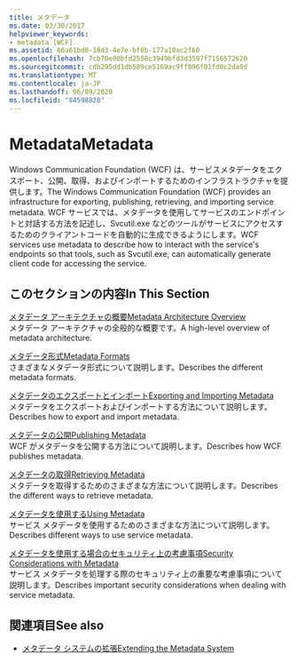 ```yaml
---
title: メタデータ
ms.date: 03/30/2017
helpviewer_keywords:
- metadata [WCF]
ms.assetid: 66a61bd0-18d3-4e7e-bf8b-177a10ac2f60
ms.openlocfilehash: 7cb70e00bfd2558c3949bfd3d3597f7156572620
ms.sourcegitcommit: cdb295dd1db589ce5169ac9ff096f01fd0c2da9d
ms.translationtype: MT
ms.contentlocale: ja-JP
ms.lasthandoff: 06/09/2020
ms.locfileid: "84598828"
---
```

# <a name="metadata"></a><span data-ttu-id="7f360-102">Metadata</span><span class="sxs-lookup"><span data-stu-id="7f360-102">Metadata</span></span>
<span data-ttu-id="7f360-103">Windows Communication Foundation (WCF) は、サービスメタデータをエクスポート、公開、取得、およびインポートするためのインフラストラクチャを提供します。</span><span class="sxs-lookup"><span data-stu-id="7f360-103">The Windows Communication Foundation (WCF) provides an infrastructure for exporting, publishing, retrieving, and importing service metadata.</span></span> <span data-ttu-id="7f360-104">WCF サービスでは、メタデータを使用してサービスのエンドポイントと対話する方法を記述し、Svcutil.exe などのツールがサービスにアクセスするためのクライアントコードを自動的に生成できるようにします。</span><span class="sxs-lookup"><span data-stu-id="7f360-104">WCF services use metadata to describe how to interact with the service's endpoints so that tools, such as Svcutil.exe, can automatically generate client code for accessing the service.</span></span>  
  
## <a name="in-this-section"></a><span data-ttu-id="7f360-105">このセクションの内容</span><span class="sxs-lookup"><span data-stu-id="7f360-105">In This Section</span></span>  
 [<span data-ttu-id="7f360-106">メタデータ アーキテクチャの概要</span><span class="sxs-lookup"><span data-stu-id="7f360-106">Metadata Architecture Overview</span></span>](metadata-architecture-overview.md)  
 <span data-ttu-id="7f360-107">メタデータ アーキテクチャの全般的な概要です。</span><span class="sxs-lookup"><span data-stu-id="7f360-107">A high-level overview of metadata architecture.</span></span>  
  
 [<span data-ttu-id="7f360-108">メタデータ形式</span><span class="sxs-lookup"><span data-stu-id="7f360-108">Metadata Formats</span></span>](metadata-formats.md)  
 <span data-ttu-id="7f360-109">さまざまなメタデータ形式について説明します。</span><span class="sxs-lookup"><span data-stu-id="7f360-109">Describes the different metadata formats.</span></span>  
  
 [<span data-ttu-id="7f360-110">メタデータのエクスポートとインポート</span><span class="sxs-lookup"><span data-stu-id="7f360-110">Exporting and Importing Metadata</span></span>](exporting-and-importing-metadata.md)  
 <span data-ttu-id="7f360-111">メタデータをエクスポートおよびインポートする方法について説明します。</span><span class="sxs-lookup"><span data-stu-id="7f360-111">Describes how to export and import metadata.</span></span>  
  
 [<span data-ttu-id="7f360-112">メタデータの公開</span><span class="sxs-lookup"><span data-stu-id="7f360-112">Publishing Metadata</span></span>](publishing-metadata.md)  
 <span data-ttu-id="7f360-113">WCF がメタデータを公開する方法について説明します。</span><span class="sxs-lookup"><span data-stu-id="7f360-113">Describes how WCF publishes metadata.</span></span>  
  
 [<span data-ttu-id="7f360-114">メタデータの取得</span><span class="sxs-lookup"><span data-stu-id="7f360-114">Retrieving Metadata</span></span>](retrieving-metadata.md)  
 <span data-ttu-id="7f360-115">メタデータを取得するためのさまざまな方法について説明します。</span><span class="sxs-lookup"><span data-stu-id="7f360-115">Describes the different ways to retrieve metadata.</span></span>  
  
 [<span data-ttu-id="7f360-116">メタデータを使用する</span><span class="sxs-lookup"><span data-stu-id="7f360-116">Using Metadata</span></span>](using-metadata.md)  
 <span data-ttu-id="7f360-117">サービス メタデータを使用するためのさまざまな方法について説明します。</span><span class="sxs-lookup"><span data-stu-id="7f360-117">Describes different ways to use service metadata.</span></span>  
  
 [<span data-ttu-id="7f360-118">メタデータを使用する場合のセキュリティ上の考慮事項</span><span class="sxs-lookup"><span data-stu-id="7f360-118">Security Considerations with Metadata</span></span>](security-considerations-with-metadata.md)  
 <span data-ttu-id="7f360-119">サービス メタデータを処理する際のセキュリティ上の重要な考慮事項について説明します。</span><span class="sxs-lookup"><span data-stu-id="7f360-119">Describes important security considerations when dealing with service metadata.</span></span>  
  
## <a name="see-also"></a><span data-ttu-id="7f360-120">関連項目</span><span class="sxs-lookup"><span data-stu-id="7f360-120">See also</span></span>

- [<span data-ttu-id="7f360-121">メタデータ システムの拡張</span><span class="sxs-lookup"><span data-stu-id="7f360-121">Extending the Metadata System</span></span>](../extending/extending-the-metadata-system.md)
